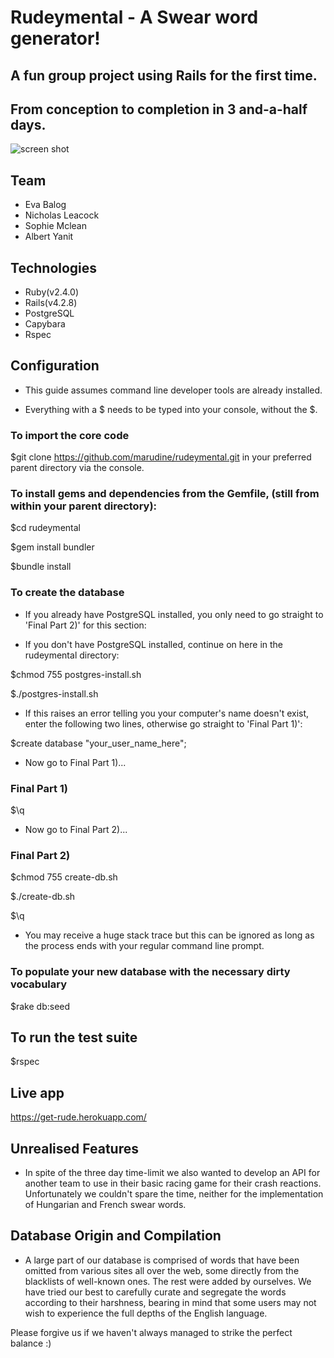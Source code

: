 # Rudeymental - A Swear word generator!

## A fun group project using Rails for the first time.
## From conception to completion in 3 and-a-half days.

![screen shot](https://user-images.githubusercontent.com/24227633/26881006-16ffb670-4b8e-11e7-9222-439c752c43c7.png)

## Team

- Eva Balog
- Nicholas Leacock
- Sophie Mclean
- Albert Yanit


## Technologies

- Ruby(v2.4.0)
- Rails(v4.2.8)
- PostgreSQL
- Capybara
- Rspec


## Configuration

- This guide assumes command line developer tools are already installed.

- Everything with a $ needs to be typed into your console, without the $.


### To import the core code

$git clone https://github.com/marudine/rudeymental.git in your preferred parent directory via the console.

### To install gems and dependencies from the Gemfile, (still from within your parent directory):

$cd rudeymental

$gem install bundler

$bundle install


### To create the database

- If you already have PostgreSQL installed, you only need to go straight to 'Final Part 2)' for this section:

- If you don't have PostgreSQL installed, continue on here in the rudeymental directory:

$chmod 755 postgres-install.sh

$./postgres-install.sh

- If this raises an error telling you your computer's name doesn't exist, enter the following two lines, otherwise go straight to 'Final Part 1)':

$create database "your_user_name_here";

- Now go to Final Part 1)...


### Final Part 1)  

$\q

- Now go to Final Part 2)...


### Final Part 2)

$chmod 755 create-db.sh

$./create-db.sh

$\q

- You may receive a huge stack trace but this can be ignored as long as the process ends with your regular command line prompt.


### To populate your new database with the necessary dirty vocabulary

$rake db:seed


## To run the test suite

$rspec

## Live app

https://get-rude.herokuapp.com/


## Unrealised Features

- In spite of the three day time-limit we also wanted to develop an API for another team to use in their basic racing game for their crash reactions. Unfortunately we couldn't spare the time, neither for the implementation of Hungarian and French swear words.

## Database Origin and Compilation

- A large part of our database is comprised of words that have been omitted from various sites all over the web, some directly from the blacklists of well-known ones. The rest were added by ourselves. We have tried our best to carefully curate and segregate the words according to their harshness, bearing in mind that some users may not wish to experience the full depths of the English language.

Please forgive us if we haven't always managed to strike the perfect balance :)
